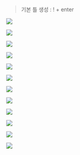 > 기본 틀 생성 : ! + enter



![](https://velog.velcdn.com/images/hrnn00/post/17bd6ed4-8436-487c-9803-5c8e1e67e0a6/image.png)

 
![](https://velog.velcdn.com/images/hrnn00/post/f27621d5-ddac-4d88-a05d-ed2eebddeaa0/image.png)

![](https://velog.velcdn.com/images/hrnn00/post/c521b500-373f-42c0-8e54-219587fe6ae8/image.png)
 

![](https://velog.velcdn.com/images/hrnn00/post/75b7a59e-33c2-455f-a419-2d9c1b32e254/image.png)

![](https://velog.velcdn.com/images/hrnn00/post/1abc28f8-a3c0-476f-9067-7c56866923de/image.png)

![](https://velog.velcdn.com/images/hrnn00/post/1357b275-de33-485b-b83d-4434fd5c8662/image.png)

![](https://velog.velcdn.com/images/hrnn00/post/44b4501f-8e43-4cee-8c1a-d13849778331/image.png)

![](https://velog.velcdn.com/images/hrnn00/post/75771040-ba8d-4c3c-ab4d-d2352b9573f5/image.png)

![](https://velog.velcdn.com/images/hrnn00/post/b2be3aba-f9b0-4f7d-99e2-f49cf70b1965/image.png)

![](https://velog.velcdn.com/images/hrnn00/post/df26bec4-b59a-4ec0-841e-cae550cc596b/image.png)

![](https://velog.velcdn.com/images/hrnn00/post/056560c6-7872-4eb7-8197-ef5f8ccb164d/image.png)

![](https://velog.velcdn.com/images/hrnn00/post/85062dad-264f-4e16-b06d-6601c08b0f01/image.png)
